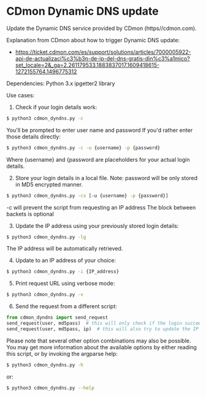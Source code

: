 # CDmon Dynamic DNS update
Update the Dynamic DNS service provided by CDmon (https//cdmon.com).

Explanation from CDmon about how to trigger Dynamic DNS update:
- https://ticket.cdmon.com/es/support/solutions/articles/7000005922-api-de-actualizaci%c3%b3n-de-ip-del-dns-gratis-din%c3%a1mico?set_locale=2&_ga=2.261179533.1883837017.1609418615-1272155764.1496775312

Dependencies:
    Python 3.x
    ipgetter2 library

Use cases:
1. Check if your login details work:
```bash
$ python3 cdmon_dyndns.py -c
``` 
You'll be prompted to enter user name and password
If you'd rather enter those details directly:
```bash
$ python3 cdmon_dyndns.py -c -u {username} -p {password}
```
Where {username} and {password are placeholders for your actual login details.

2. Store your login details in a local file.
Note: password will be only stored in MD5 encrypted manner.
```bash
$ python3 cdmon_dyndns.py -cs [-u {username} -p {password}]
```
-c will prevent the script from requesting an IP address
The block between backets is optional

3. Update the IP address using your previously stored login details:
```bash
$ python3 cdmon_dyndns.py -lg
```
The IP address will be automatically retrieved.

4. Update to an IP address of your choice:
```bash
$ python3 cdmon_dyndns.py -i {IP_address}
```

5. Print request URL using verbose mode:
```bash
$ python3 cdmon_dyndns.py -v
```

6. Send the request from a different script:
```python
from cdmon_dyndns import send_request
send_request(user, md5pass)  # this will only check if the login succeeds
send_request(user, md5pass, ip)  # this will also try to update the IP
```

Please note that several other option combinations may also be possible.
You may get more information about the available options by either reading
this script, or by invoking the argparse help:
```bash
$ python3 cdmon_dyndns.py -h
```
or:

```bash
$ python3 cdmon_dyndns.py --help
```
